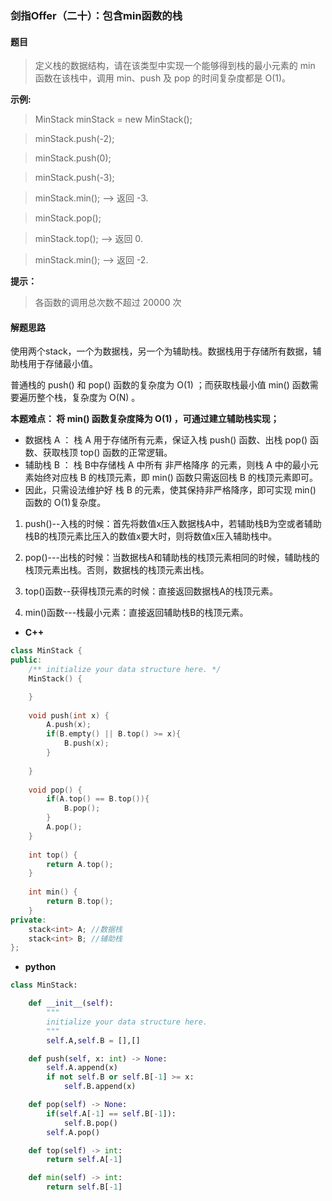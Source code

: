 ### 剑指Offer（二十）：包含min函数的栈

#### 题目
> 定义栈的数据结构，请在该类型中实现一个能够得到栈的最小元素的 min 函数在该栈中，调用 min、push 及 pop 的时间复杂度都是 O(1)。

 
**示例:**

> MinStack minStack = new MinStack();

> minStack.push(-2);

> minStack.push(0);

> minStack.push(-3);

> minStack.min();   --> 返回 -3.

> minStack.pop();

> minStack.top();      --> 返回 0.

> minStack.min();   --> 返回 -2.
 
**提示：**

> 各函数的调用总次数不超过 20000 次

#### 解题思路
使用两个stack，一个为数据栈，另一个为辅助栈。数据栈用于存储所有数据，辅助栈用于存储最小值。

普通栈的 push() 和 pop() 函数的复杂度为 O(1) ；而获取栈最小值 min() 函数需要遍历整个栈，复杂度为 O(N) 。

**本题难点： 将 min() 函数复杂度降为 O(1) ，可通过建立辅助栈实现；**
- 数据栈 A ： 栈 A 用于存储所有元素，保证入栈 push() 函数、出栈 pop() 函数、获取栈顶 top() 函数的正常逻辑。
- 辅助栈 B ： 栈 B中存储栈 A 中所有 非严格降序 的元素，则栈 A 中的最小元素始终对应栈 B 的栈顶元素，即 min() 函数只需返回栈 B 的栈顶元素即可。
- 因此，只需设法维护好 栈 B 的元素，使其保持非严格降序，即可实现 min() 函数的 O(1)复杂度。


1. push()--入栈的时候：首先将数值x压入数据栈A中，若辅助栈B为空或者辅助栈B的栈顶元素比压入的数值x要大时，则将数值x压入辅助栈中。

2. pop()---出栈的时候：当数据栈A和辅助栈的栈顶元素相同的时候，辅助栈的栈顶元素出栈。否则，数据栈的栈顶元素出栈。

3. top()函数--获得栈顶元素的时候：直接返回数据栈A的栈顶元素。

4. min()函数---栈最小元素：直接返回辅助栈B的栈顶元素。

- **C++**
```cpp
class MinStack {
public:
    /** initialize your data structure here. */
    MinStack() {

    }
    
    void push(int x) {
        A.push(x);
        if(B.empty() || B.top() >= x){
            B.push(x);
        }
       
    }
    
    void pop() {
        if(A.top() == B.top()){
            B.pop();
        }
        A.pop();
    }
    
    int top() {
        return A.top();
    }
    
    int min() {
        return B.top();
    }
private:
    stack<int> A; //数据栈
    stack<int> B; //辅助栈
};
```

- **python**

```python
class MinStack:

    def __init__(self):
        """
        initialize your data structure here.
        """
        self.A,self.B = [],[]

    def push(self, x: int) -> None:
        self.A.append(x)
        if not self.B or self.B[-1] >= x:
            self.B.append(x)

    def pop(self) -> None:
        if(self.A[-1] == self.B[-1]):
            self.B.pop()
        self.A.pop()

    def top(self) -> int:
        return self.A[-1]

    def min(self) -> int:
        return self.B[-1]
```


